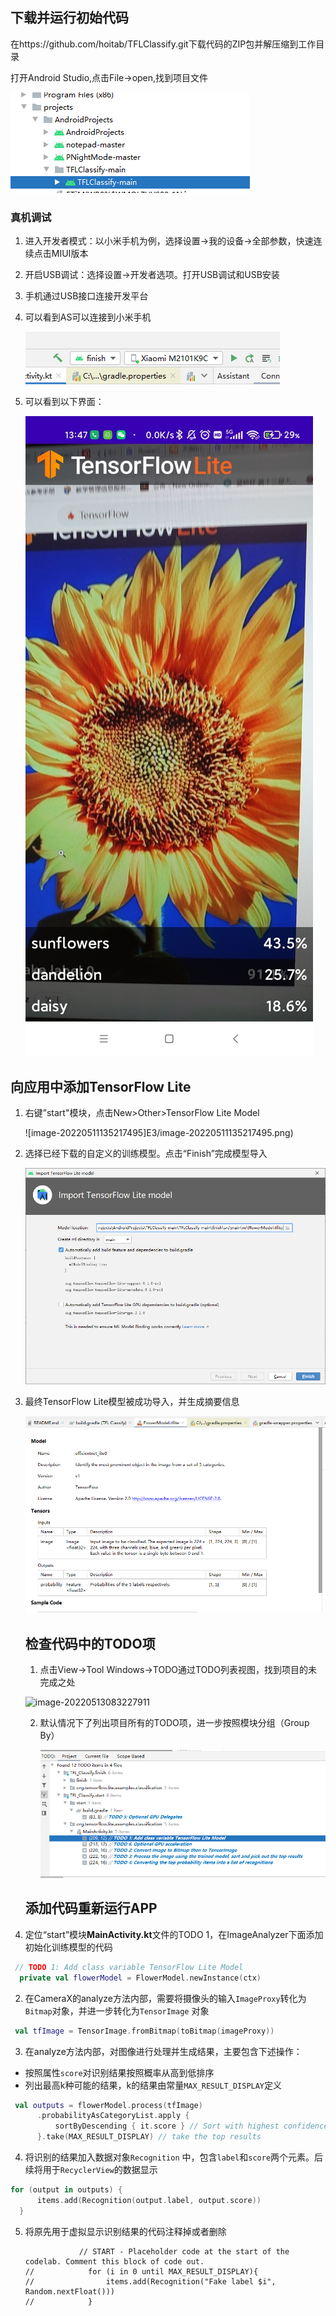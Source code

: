 ## 下载并运行初始代码

在https://github.com/hoitab/TFLClassify.git下载代码的ZIP包并解压缩到工作目录

打开Android Studio,点击File->open,找到项目文件

![image-20220511133929639](E3/image-20220511133929639.png)

### 真机调试

1. 进入开发者模式：以小米手机为例，选择设置->我的设备->全部参数，快速连续点击MIUI版本

2. 开启USB调试：选择设置->开发者选项。打开USB调试和USB安装

3. 手机通过USB接口连接开发平台

4. 可以看到AS可以连接到小米手机

   ![image-20220511135028001](E3/image-20220511135028001.png)

5. 可以看到以下界面：

   ![img](E3/339FFDDE03F12F87EE42E992FCBC77FC.jpg)

   

## 向应用中添加TensorFlow Lite

1. 右键”start"模块，点击New>Other>TensorFlow Lite Model

   ![image-20220511135217495]E3/image-20220511135217495.png)

2. 选择已经下载的自定义的训练模型。点击“Finish”完成模型导入

   ![image-20220511135217496](E3/X2SV3EPQELF}C]4D8LX6_$1.png)

3. 最终TensorFlow Lite模型被成功导入，并生成摘要信息

   ![image-20220511135217497](E3/image-20220511133929643.png)

   

   

   ## 检查代码中的TODO项

   1. 点击View->Tool Windows->TODO通过TODO列表视图，找到项目的未完成之处

   ![image-20220513083227911](E3/image-20220513083227911.png)

   2. 默认情况下了列出项目所有的TODO项，进一步按照模块分组（Group By）

      ![image-20220511133929641](E3/image-20220511133929641.png)

   ## 添加代码重新运行APP

   

  1. 定位“start”模块**MainActivity.kt**文件的TODO 1，在ImageAnalyzer下面添加初始化训练模型的代码

   

   ```kotlin
    // TODO 1: Add class variable TensorFlow Lite Model
     private val flowerModel = FlowerModel.newInstance(ctx)
   ```

    

 2.  在CameraX的analyze方法内部，需要将摄像头的输入`ImageProxy`转化为`Bitmap`对象，并进一步转化为`TensorImage` 对象

```kotlin
 val tfImage = TensorImage.fromBitmap(toBitmap(imageProxy))
```

3. 在analyze方法内部，对图像进行处理并生成结果，主要包含下述操作：

- 按照属性`score`对识别结果按照概率从高到低排序
- 列出最高k种可能的结果，k的结果由常量`MAX_RESULT_DISPLAY`定义

```kotlin
 val outputs = flowerModel.process(tfImage)
      .probabilityAsCategoryList.apply {
          sortByDescending { it.score } // Sort with highest confidence first
      }.take(MAX_RESULT_DISPLAY) // take the top results
```

4. 将识别的结果加入数据对象`Recognition` 中，包含`label`和`score`两个元素。后续将用于`RecyclerView`的数据显示

```kotlin
for (output in outputs) {
      items.add(Recognition(output.label, output.score))
  }
```

5. 将原先用于虚拟显示识别结果的代码注释掉或者删除

   ```
               // START - Placeholder code at the start of the codelab. Comment this block of code out.
   //            for (i in 0 until MAX_RESULT_DISPLAY){
   //                items.add(Recognition("Fake label $i", Random.nextFloat()))
   //            }
   ```

   

